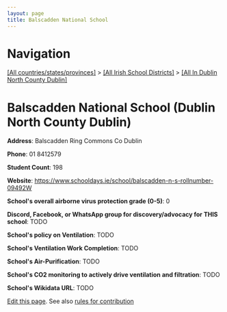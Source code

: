 ```yaml
---
layout: page
title: Balscadden National School
---
```

# Navigation

[[All countries/states/provinces]](../../..) > [[All Irish School Districts]](../..) > [[All In Dublin North County Dublin]](..)

# Balscadden National School (Dublin North County Dublin)

**Address**: Balscadden Ring Commons Co Dublin

**Phone**: 01 8412579

**Student Count**: 198

**Website**: <https://www.schooldays.ie/school/balscadden-n-s-rollnumber-09492W>

**School's overall airborne virus protection grade (0-5)**: 0

**Discord, Facebook, or WhatsApp group for discovery/advocacy for THIS school**: TODO

**School's policy on Ventilation**: TODO

**School's Ventilation Work Completion**: TODO

**School's Air-Purification**: TODO

**School's CO2 monitoring to actively drive ventilation and filtration**: TODO

**School's Wikidata URL**: TODO


[Edit this page](https://github.com/ventilate-schools/Ireland/edit/main/./Dublin_North_County_Dublin/Balscadden_National_School.md). See also [rules for contribution](../../../contribution-rules/)